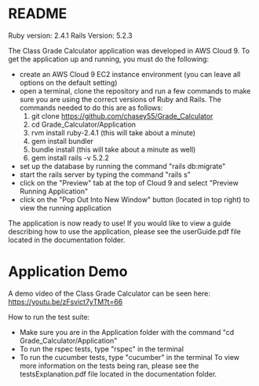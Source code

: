 # README
Ruby version: 2.4.1
Rails Version: 5.2.3

The Class Grade Calculator application was developed in AWS Cloud 9. To get
the application up and running, you must do the following:

- create an AWS Cloud 9 EC2 instance environment (you can leave all options on
  the default setting)
- open a terminal, clone the repository and run a few commands to make
  sure you are using the correct versions of Ruby and Rails. The commands
  needed to do this are as follows:
    1. git clone https://github.com/chasey55/Grade_Calculator
    2. cd Grade_Calculator/Application
    3. rvm install ruby-2.4.1 (this will take about a minute)
    4. gem install bundler
    5. bundle install (this will take about a minute as well)
    6. gem install rails -v 5.2.2
- set up the database by running the command "rails db:migrate"
- start the rails server by typing the command "rails s"
- click on the "Preview" tab at the top of Cloud 9 and select "Preview Running
  Application"
- click on the "Pop Out Into New Window" button (located in top right) to view
  the running application

The application is now ready to use! If you would like to view a guide
describing how to use the application, please see the userGuide.pdf file
located in the documentation folder.

# Application Demo
A demo video of the Class Grade Calculator can be seen here:
https://youtu.be/zFsvict7yTM?t=66

How to run the test suite:

- Make sure you are in the Application folder with the command
  "cd Grade_Calculator/Application"
- To run the rspec tests, type "rspec" in the terminal
- To run the cucumber tests, type "cucumber" in the terminal
To view more information on the tests being ran, please see the
testsExplanation.pdf file located in the documentation folder.
